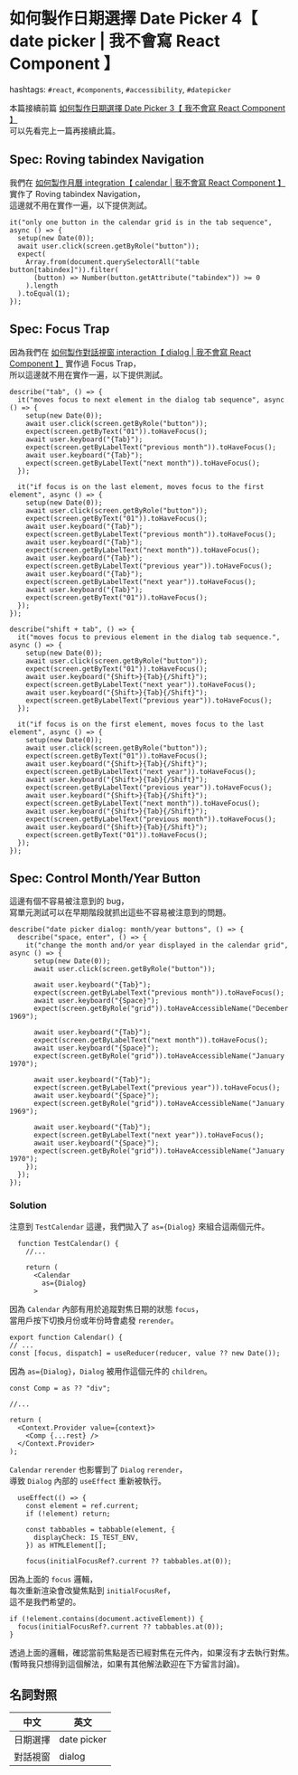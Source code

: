 # 如何製作日期選擇 Date Picker 4【 date picker | 我不會寫 React Component 】

hashtags: `#react`, `#components`, `#accessibility`, `#datepicker`

本篇接續前篇 [如何製作日期選擇 Date Picker 3【 我不會寫 React Component 】](./datepicker-3.md)  
可以先看完上一篇再接續此篇。

## Spec: Roving tabindex Navigation

我們在 [如何製作月曆 integration【 calendar | 我不會寫 React Component 】](./calendar/integration.md) 實作了 Roving tabindex Navigation，  
這邊就不用在實作一遍，以下提供測試。

```tsx
it("only one button in the calendar grid is in the tab sequence", async () => {
  setup(new Date(0));
  await user.click(screen.getByRole("button"));
  expect(
    Array.from(document.querySelectorAll("table button[tabindex]")).filter(
      (button) => Number(button.getAttribute("tabindex")) >= 0
    ).length
  ).toEqual(1);
});
```

## Spec: Focus Trap

因為我們在 [如何製作對話視窗 interaction【 dialog | 我不會寫 React Component 】](./dialog/interaction.md) 實作過 Focus Trap，  
所以這邊就不用在實作一遍，以下提供測試。

```tsx
describe("tab", () => {
  it("moves focus to next element in the dialog tab sequence", async () => {
    setup(new Date(0));
    await user.click(screen.getByRole("button"));
    expect(screen.getByText("01")).toHaveFocus();
    await user.keyboard("{Tab}");
    expect(screen.getByLabelText("previous month")).toHaveFocus();
    await user.keyboard("{Tab}");
    expect(screen.getByLabelText("next month")).toHaveFocus();
  });

  it("if focus is on the last element, moves focus to the first element", async () => {
    setup(new Date(0));
    await user.click(screen.getByRole("button"));
    expect(screen.getByText("01")).toHaveFocus();
    await user.keyboard("{Tab}");
    expect(screen.getByLabelText("previous month")).toHaveFocus();
    await user.keyboard("{Tab}");
    expect(screen.getByLabelText("next month")).toHaveFocus();
    await user.keyboard("{Tab}");
    expect(screen.getByLabelText("previous year")).toHaveFocus();
    await user.keyboard("{Tab}");
    expect(screen.getByLabelText("next year")).toHaveFocus();
    await user.keyboard("{Tab}");
    expect(screen.getByText("01")).toHaveFocus();
  });
});

describe("shift + tab", () => {
  it("moves focus to previous element in the dialog tab sequence.", async () => {
    setup(new Date(0));
    await user.click(screen.getByRole("button"));
    expect(screen.getByText("01")).toHaveFocus();
    await user.keyboard("{Shift>}{Tab}{/Shift}");
    expect(screen.getByLabelText("next year")).toHaveFocus();
    await user.keyboard("{Shift>}{Tab}{/Shift}");
    expect(screen.getByLabelText("previous year")).toHaveFocus();
  });

  it("if focus is on the first element, moves focus to the last element", async () => {
    setup(new Date(0));
    await user.click(screen.getByRole("button"));
    expect(screen.getByText("01")).toHaveFocus();
    await user.keyboard("{Shift>}{Tab}{/Shift}");
    expect(screen.getByLabelText("next year")).toHaveFocus();
    await user.keyboard("{Shift>}{Tab}{/Shift}");
    expect(screen.getByLabelText("previous year")).toHaveFocus();
    await user.keyboard("{Shift>}{Tab}{/Shift}");
    expect(screen.getByLabelText("next month")).toHaveFocus();
    await user.keyboard("{Shift>}{Tab}{/Shift}");
    expect(screen.getByLabelText("previous month")).toHaveFocus();
    await user.keyboard("{Shift>}{Tab}{/Shift}");
    expect(screen.getByText("01")).toHaveFocus();
  });
});
```

## Spec: Control Month/Year Button

這邊有個不容易被注意到的 bug，  
寫單元測試可以在早期階段就抓出這些不容易被注意到的問題。

```tsx
describe("date picker dialog: month/year buttons", () => {
  describe("space, enter", () => {
    it("change the month and/or year displayed in the calendar grid", async () => {
      setup(new Date(0));
      await user.click(screen.getByRole("button"));

      await user.keyboard("{Tab}");
      expect(screen.getByLabelText("previous month")).toHaveFocus();
      await user.keyboard("{Space}");
      expect(screen.getByRole("grid")).toHaveAccessibleName("December 1969");

      await user.keyboard("{Tab}");
      expect(screen.getByLabelText("next month")).toHaveFocus();
      await user.keyboard("{Space}");
      expect(screen.getByRole("grid")).toHaveAccessibleName("January 1970");

      await user.keyboard("{Tab}");
      expect(screen.getByLabelText("previous year")).toHaveFocus();
      await user.keyboard("{Space}");
      expect(screen.getByRole("grid")).toHaveAccessibleName("January 1969");

      await user.keyboard("{Tab}");
      expect(screen.getByLabelText("next year")).toHaveFocus();
      await user.keyboard("{Space}");
      expect(screen.getByRole("grid")).toHaveAccessibleName("January 1970");
    });
  });
});
```

### Solution

注意到 `TestCalendar` 這邊，我們拋入了 `as={Dialog}` 來組合這兩個元件。

```tsx
  function TestCalendar() {
    //...

    return (
      <Calendar
        as={Dialog}
      >
```

因為 `Calendar` 內部有用於追蹤對焦日期的狀態 `focus`，  
當用戶按下切換月份或年份時會處發 `rerender`。

```tsx
export function Calendar() {
// ...
const [focus, dispatch] = useReducer(reducer, value ?? new Date());
```

因為 `as={Dialog}`，`Dialog` 被用作這個元件的 `children`。

```tsx
const Comp = as ?? "div";

//...

return (
  <Context.Provider value={context}>
    <Comp {...rest} />
  </Context.Provider>
);
```

`Calendar` `rerender` 也影響到了 `Dialog` `rerender`，  
導致 `Dialog` 內部的 `useEffect` 重新被執行。

```tsx
  useEffect(() => {
    const element = ref.current;
    if (!element) return;

    const tabbables = tabbable(element, {
      displayCheck: IS_TEST_ENV,
    }) as HTMLElement[];

    focus(initialFocusRef?.current ?? tabbables.at(0));
```

因為上面的 `focus` 邏輯，  
每次重新渲染會改變焦點到 `initialFocusRef`，  
這不是我們希望的。

```tsx
if (!element.contains(document.activeElement)) {
  focus(initialFocusRef?.current ?? tabbables.at(0));
}
```

透過上面的邏輯，確認當前焦點是否已經對焦在元件內，如果沒有才去執行對焦。  
(暫時我只想得到這個解法，如果有其他解法歡迎在下方留言討論)。

## 名詞對照

| 中文     | 英文        |
| -------- | ----------- |
| 日期選擇 | date picker |
| 對話視窗 | dialog      |
